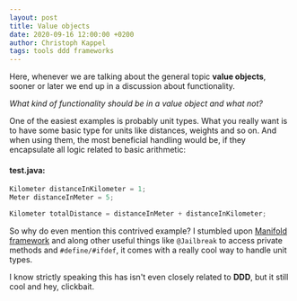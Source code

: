 ```yaml
---
layout: post
title: Value objects
date: 2020-09-16 12:00:00 +0200
author: Christoph Kappel
tags: tools ddd frameworks
---
```

Here, whenever we are talking about the general topic **value objects**, sooner or later we end up
in a discussion about functionality.

*What kind of functionality should be in a value object and what not?*

One of the easiest examples is probably unit types. What you really want is to have some basic type
for units like distances, weights and so on. And when using them, the most beneficial handling
would be, if they encapsulate all logic related to basic arithmetic:

#### **test.java:**
```java
Kilometer distanceInKilometer = 1;
Meter distanceInMeter = 5;

Kilometer totalDistance = distanceInMeter + distanceInKilometer;
```

So why do even mention this contrived example? I stumbled upon
[Manifold framework](https://manifold.systems/) and along other useful things like `@Jailbreak` to
access private methods and `#define/#ifdef`, it comes with a really cool way to handle unit types.

I know strictly speaking this has isn't even closely related to **DDD**, but it still cool and
hey, clickbait.
